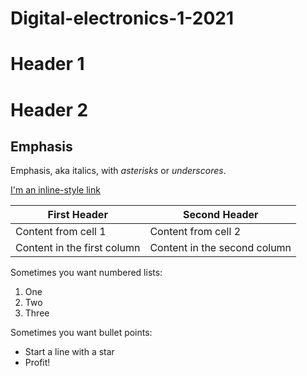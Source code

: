 # Digital-electronics-1-2021

# Header 1

# Header 2

## Emphasis

Emphasis, aka italics, with *asterisks* or _underscores_.

[I'm an inline-style link](https://www.google.com)

First Header | Second Header
------------ | -------------
Content from cell 1 | Content from cell 2
Content in the first column | Content in the second column

Sometimes you want numbered lists:

1. One
2. Two
3. Three

Sometimes you want bullet points:

* Start a line with a star
* Profit!
